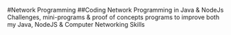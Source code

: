 #Network Programming 
##Coding Network Programming in Java & NodeJs 
Challenges, mini-programs & proof of concepts programs to improve both my Java, NodeJS & Computer Networking Skills 

